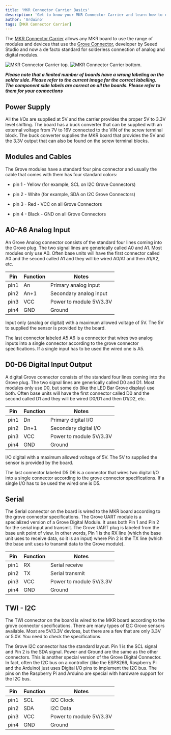 ```yaml
---
title: 'MKR Connector Carrier Basics'
description: 'Get to know your MKR Connector Carrier and learn how to connect and read sensors.'
author: 'Arduino'
tags: [MKR Connector Carrier]
---
```


The [MKR Connector Carrier](https://store.arduino.cc/arduino-mkr-connector-carrier) allows any MKR board to use the range of modules and devices that use the [Grove Connector](http://wiki.seeedstudio.com/Grove_System/), developer by Seeed Studio and now a de facto standard for solderless connection of analog and digital modules.

![MKR Connector Carrier top.](assets/MKRConnectorCarrier.jpg)
![MKR Connector Carrier bottom.](assets/MKRConnectorCarrier_BottomFix.jpg)

***Please note that a limited number of boards have a wrong labeling on the solder side. Please refer to the current image for the correct labelling. The component side labels are correct on all the boards. Please refer to them for your connections***

## Power Supply

All the I/Os are supplied at 5V and the carrier provides the proper 5V to 3.3V level shifting. The board has a buck converter that can be supplied with an external voltage from 7V to 16V connected to the VIN of the screw terminal block. The buck converter supplies the MKR board that provides the 5V and the 3.3V output that can also be found on the screw terminal blocks.

## Modules and Cables

The Grove modules have a standard four pins connector and usually the cable that comes with them has four standard colors:

- pin 1 - Yellow (for example, SCL on I2C Grove Connectors)

- pin 2 - White (for example, SDA on I2C Grove Connectors)

- pin 3 - Red - VCC on all Grove Connectors

- pin 4 - Black - GND on all Grove Connectors

## A0-A6 Analog Input

An Grove Analog connector consists of the standard four lines coming into the Grove plug. The two signal lines are generically called A0 and A1. Most modules only use A0. Often base units will have the first connector called A0 and the second called A1 and they will be wired A0/A1 and then A1/A2, etc.

| Pin  | Function | Notes                   |
| ---- | -------- | ----------------------- |
| pin1 | An       | Primary analog input    |
| pin2 | An+1     | Secondary analog input  |
| pin3 | VCC      | Power to module 5V/3.3V |
| pin4 | GND      | Ground                  |

Input only (analog or digital) with a maximum allowed voltage of 5V. The 5V to supplied the sensor is provided by the board.

The last connector labeled A5 A6 is a connector that wires two analog inputs into a single connector according to the grove connector specifications. If a single input has to be used the wired one is A5.

## D0-D6 Digital Input Output

A digital Grove connector consists of the standard four lines coming into the Grove plug. The two signal lines are generically called D0 and D1. Most modules only use D0, but some do (like the LED Bar Grove display) use both. Often base units will have the first connector called D0 and the second called D1 and they will be wired D0/D1 and then D1/D2, etc.

| Pin  | Function | Notes                   |
| ---- | -------- | ----------------------- |
| pin1 | Dn       | Primary digital I/O     |
| pin2 | Dn+1     | Secondary digital I/O   |
| pin3 | VCC      | Power to module 5V/3.3V |
| pin4 | GND      | Ground                  |

I/O digital with a maximum allowed voltage of 5V. The 5V to supplied the sensor is provided by the board.

The last connector labeled D5 D6 is a connector that wires two digital I/O into a single connector according to the grove connector specifications. If a single I/O has to be used the wired one is D5.

## Serial

The Serial connector on the board is wired to the MKR board according to the grove connector specifications. The Grove UART module is a specialized version of a Grove Digital Module. It uses both Pin 1 and Pin 2 for the serial input and transmit. The Grove UART plug is labeled from the base unit point of view. In other words, Pin 1 is the RX line (which the base unit uses to receive data, so it is an input) where Pin 2 is the TX line (which the base unit uses to transmit data to the Grove module).

| Pin  | Function | Notes                   |
| ---- | -------- | ----------------------- |
| pin1 | RX       | Serial receive          |
| pin2 | TX       | Serial transmit         |
| pin3 | VCC      | Power to module 5V/3.3V |
| pin4 | GND      | Ground                  |

## TWI - I2C

The TWI connector on the board is wired to the MKR board according to the grove connector specifications. There are many types of I2C Grove sensors available. Most are 5V/3.3V devices, but there are a few that are only 3.3V or 5.0V. You need to check the specifications.

The Grove I2C connector has the standard layout. Pin 1 is the SCL signal and Pin 2 is the SDA signal. Power and Ground are the same as the other connectors. This is another special version of the Grove Digital Connector. In fact, often the I2C bus on a controller (like the ESP8266, Raspberry Pi and the Arduino) just uses Digital I/O pins to implement the I2C bus. The pins on the Raspberry Pi and Arduino are special with hardware support for the I2C bus.

| Pin  | Function | Notes                   |
| ---- | -------- | ----------------------- |
| pin1 | SCL      | I2C Clock               |
| pin2 | SDA      | I2C Data                |
| pin3 | VCC      | Power to module 5V/3.3V |
| pin4 | GND      | Ground                  |

